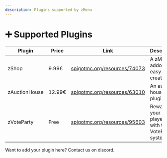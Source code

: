 ```yaml
---
description: Plugins supported by zMenu
---
```


# ➕ Supported Plugins

<table data-full-width="true"><thead><tr><th width="170">Plugin</th><th width="87">Price</th><th width="321">Link</th><th>Description</th></tr></thead><tbody><tr><td>zShop</td><td>9.99€</td><td><a href="https://www.spigotmc.org/resources/74073/">spigotmc.org/resources/74073</a></td><td>A zMenu addon for easy shop creation</td></tr><tr><td>zAuctionHouse</td><td>12.99€</td><td><a href="https://www.spigotmc.org/resources/63010">spigotmc.org/resources/63010</a></td><td>An auction house plugin</td></tr><tr><td>zVoteParty</td><td>Free</td><td><a href="https://www.spigotmc.org/resources/95603">spigotmc.org/resources/95603</a></td><td>Reward your players with the VoteParty system.</td></tr></tbody></table>

Want to add your plugin here? Contact us on discord.

